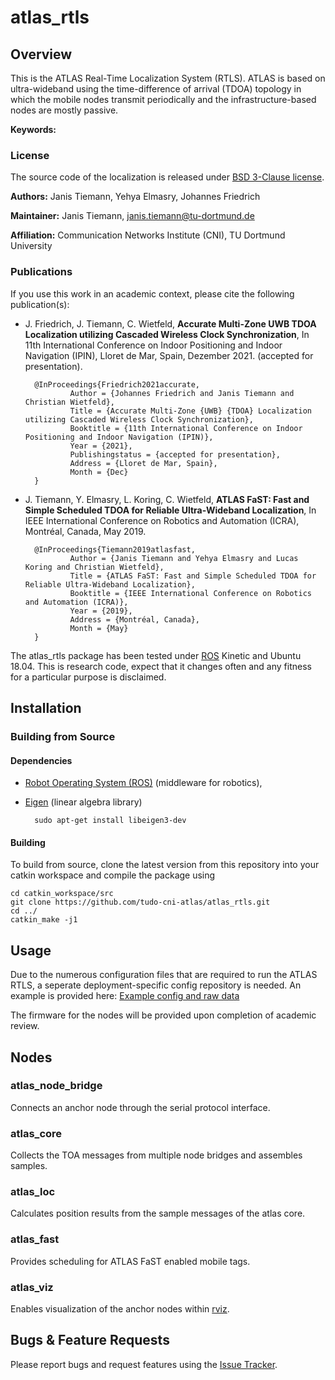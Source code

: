 # atlas_rtls

## Overview

This is the ATLAS Real-Time Localization System (RTLS). ATLAS is based on ultra-wideband using the time-difference of arrival (TDOA) topology in which the mobile nodes transmit periodically and the infrastructure-based nodes are mostly passive.

**Keywords:** 

### License

The source code of the localization is released under [BSD 3-Clause license](LICENSE).

**Authors:** Janis Tiemann, Yehya Elmasry, Johannes Friedrich

**Maintainer:** Janis Tiemann, janis.tiemann@tu-dortmund.de

**Affiliation:** Communication Networks Institute (CNI), TU Dortmund University

### Publications

If you use this work in an academic context, please cite the following publication(s):

* J. Friedrich, J. Tiemann, C. Wietfeld, **Accurate Multi-Zone UWB TDOA Localization utilizing Cascaded Wireless Clock Synchronization**, In 11th International Conference on Indoor Positioning and Indoor Navigation (IPIN), Lloret de Mar, Spain, Dezember 2021. (accepted for presentation).


        @InProceedings{Friedrich2021accurate,
                Author = {Johannes Friedrich and Janis Tiemann and Christian Wietfeld},
                Title = {Accurate Multi-Zone {UWB} {TDOA} Localization utilizing Cascaded Wireless Clock Synchronization},
                Booktitle = {11th International Conference on Indoor Positioning and Indoor Navigation (IPIN)},
                Year = {2021},
                Publishingstatus = {accepted for presentation},
                Address = {Lloret de Mar, Spain},
                Month = {Dec}
        }

* J. Tiemann, Y. Elmasry, L. Koring, C. Wietfeld, **ATLAS FaST: Fast and Simple Scheduled TDOA for Reliable Ultra-Wideband Localization**, In IEEE International Conference on Robotics and Automation (ICRA), Montréal, Canada, May 2019. 

        @InProceedings{Tiemann2019atlasfast,
                Author = {Janis Tiemann and Yehya Elmasry and Lucas Koring and Christian Wietfeld},
                Title = {ATLAS FaST: Fast and Simple Scheduled TDOA for Reliable Ultra-Wideband Localization},
                Booktitle = {IEEE International Conference on Robotics and Automation (ICRA)},
                Year = {2019},
                Address = {Montréal, Canada},
                Month = {May}
        }

The atlas_rtls package has been tested under [ROS] Kinetic and Ubuntu 18.04. This is research code, expect that it changes often and any fitness for a particular purpose is disclaimed.


## Installation

### Building from Source

#### Dependencies

- [Robot Operating System (ROS)](http://wiki.ros.org) (middleware for robotics),
- [Eigen] (linear algebra library)

		sudo apt-get install libeigen3-dev


#### Building

To build from source, clone the latest version from this repository into your catkin workspace and compile the package using

	cd catkin_workspace/src
	git clone https://github.com/tudo-cni-atlas/atlas_rtls.git
	cd ../
	catkin_make -j1


## Usage

Due to the numerous configuration files that are required to run the ATLAS RTLS, a seperate deployment-specific config repository is needed. An example is provided here:
[Example config and raw data](https://github.com/celidon-project/atlas_config_celidon)


The firmware for the nodes will be provided upon completion of academic review.


## Nodes

### atlas_node_bridge

Connects an anchor node through the serial protocol interface.

### atlas_core

Collects the TOA messages from multiple node bridges and assembles samples.

### atlas_loc

Calculates position results from the sample messages of the atlas core.

### atlas_fast

Provides scheduling for ATLAS FaST enabled mobile tags.

### atlas_viz

Enables visualization of the anchor nodes within [rviz].


## Bugs & Feature Requests

Please report bugs and request features using the [Issue Tracker](https://github.com/tudo-cni-atlas/atlas_rtls/issues).

[ROS]: http://www.ros.org
[rviz]: http://wiki.ros.org/rviz
[Eigen]: http://eigen.tuxfamily.org
